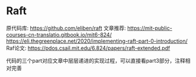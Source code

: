 # Raft

原代码库:
https://github.com/eliben/raft
文章推荐:
https://mit-public-courses-cn-translatio.gitbook.io/mit6-824/
https://eli.thegreenplace.net/2020/implementing-raft-part-0-introduction/
Raf论文:
https://pdos.csail.mit.edu/6.824/papers/raft-extended.pdf

代码的三个part对应文章中层层递进的实现过程，可以直接看part3部分，注释相对完善
